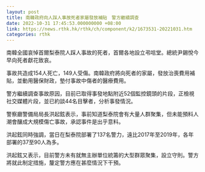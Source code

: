 ```yaml
---
layout: post
title: 南韓政府向人踩人事故死者家屬發放補貼　警方繼續調查
date: 2022-10-31 17:45:53.000000000 +08:00
link: https://news.rthk.hk/rthk/ch/component/k2/1673531-20221031.htm
categories: rthk
---
```


南韓全國哀悼首爾梨泰院人踩人事故的死者，首爾各地設立弔唁堂。總統尹錫悅今早向死者獻花致哀。

事故共造成154人死亡，149人受傷。南韓政府將向死者的家屬，發放治喪費用補貼，並動用醫保財政，墊付事故中傷者的醫療費用。

警方繼續調查事故原因，目前已取得事發地點附近52個監控鏡頭的片段，正檢視社交媒體片段，並已約談44名目擊者，分析事發情況。

警察廳警備局局長洪起鉉表示，事前知道梨泰院會有大量人群聚集，但未能預料人潮會釀成大規模傷亡事故，承認事件是出乎意料。

洪起鉉同時強調，當日在梨泰院部署了137名警力，遠比2017年至2019年，各年部署的37至90人為多。

洪起鉉又表示，目前警方未有就無主辦單位統籌的大型群眾聚集，設立守則。警方將就此制定措施，釐定警方應在甚麼情況下干預。
